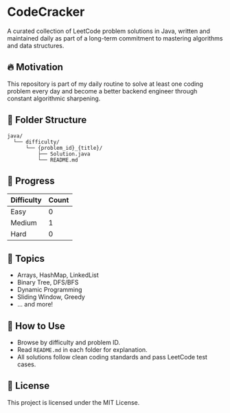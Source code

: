 # CodeCracker

A curated collection of LeetCode problem solutions in Java, written and maintained daily as part of a long-term commitment to mastering algorithms and data structures.

## 🔥 Motivation

This repository is part of my daily routine to solve at least one coding problem every day and become a better backend engineer through constant algorithmic sharpening.

## 📁 Folder Structure

```
java/
  └── difficulty/
      └── {problem_id}_{title}/
          ├── Solution.java
          └── README.md
```

## 🚀 Progress

| Difficulty | Count |
|------------|-------|
| Easy       | 0     |
| Medium     | 1     |
| Hard       | 0     |

## 🧠 Topics

- Arrays, HashMap, LinkedList
- Binary Tree, DFS/BFS
- Dynamic Programming
- Sliding Window, Greedy
- ... and more!

## 📌 How to Use

- Browse by difficulty and problem ID.
- Read `README.md` in each folder for explanation.
- All solutions follow clean coding standards and pass LeetCode test cases.

## 📄 License

This project is licensed under the MIT License.
